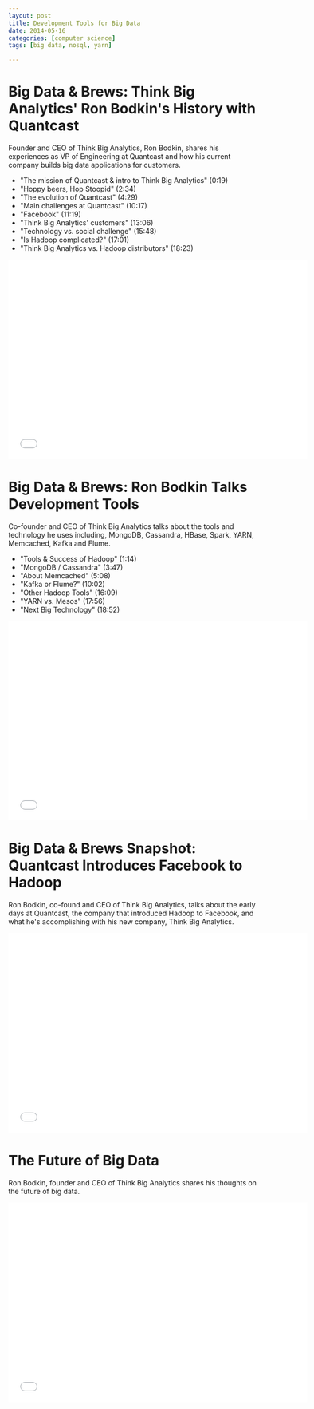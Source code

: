 ```yaml
---
layout: post
title: Development Tools for Big Data
date: 2014-05-16
categories: [computer science]
tags: [big data, nosql, yarn]

---
```



# Big Data & Brews: Think Big Analytics' Ron Bodkin's History with Quantcast

Founder and CEO of Think Big Analytics, Ron Bodkin, shares his experiences as VP of Engineering at Quantcast and how his current company builds big data applications for customers.

* "The mission of Quantcast & intro to Think Big Analytics" (0:19)
* "Hoppy beers, Hop Stoopid" (2:34)
* "The evolution of Quantcast" (4:29)
* "Main challenges at Quantcast" (10:17)
* "Facebook" (11:19)
* "Think Big Analytics' customers" (13:06)
* "Technology vs. social challenge" (15:48)
* "Is Hadoop complicated?" (17:01)
* "Think Big Analytics vs. Hadoop distributors" (18:23)

<iframe width="600" height="400" src="//www.youtube.com/embed/LyV4lznQeDc" frameborder="0" allowfullscreen></iframe>

# Big Data & Brews: Ron Bodkin Talks Development Tools

Co-founder and CEO of Think Big Analytics talks about the tools and technology he uses including, MongoDB, Cassandra, HBase, Spark, YARN, Memcached, Kafka and Flume.

* "Tools & Success of Hadoop" (1:14)
* "MongoDB / Cassandra" (3:47)
* "About Memcached" (5:08)
* "Kafka or Flume?" (10:02)
* "Other Hadoop Tools" (16:09)
* "YARN vs. Mesos" (17:56)
* "Next Big Technology" (18:52)

<iframe width="600" height="400" src="//www.youtube.com/embed/6x4uNMkzEZw" frameborder="0" allowfullscreen></iframe>

# Big Data & Brews Snapshot: Quantcast Introduces Facebook to Hadoop
Ron Bodkin, co-found and CEO of Think Big Analytics, talks about the early days at Quantcast, the company that introduced Hadoop to Facebook, and what he's accomplishing with his new company, Think Big Analytics.

<iframe width="600" height="400" src="//www.youtube.com/embed/LQBT94aVEVI" frameborder="0" allowfullscreen></iframe>

# The Future of Big Data
Ron Bodkin, founder and CEO of Think Big Analytics shares his thoughts on the future of big data.

<iframe width="600" height="400" src="//www.youtube.com/embed/-Mf7f6j_tPQ" frameborder="0" allowfullscreen></iframe>